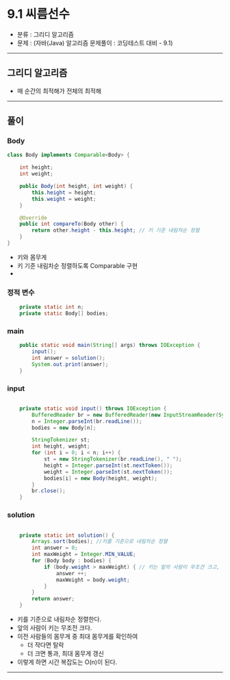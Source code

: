 # 9.1 씨름선수
- 분류 : 그리디 알고리즘
- 문제 : (자바(Java) 알고리즘 문제풀이 : 코딩테스트 대비 - 9.1)

---

## 그리디 알고리즘
- 매 순간의 최적해가 전체의 최적해

---

## 풀이
### Body
```java
class Body implements Comparable<Body> {

    int height;
    int weight;

    public Body(int height, int weight) {
        this.height = height;
        this.weight = weight;
    }

    @Override
    public int compareTo(Body other) {
        return other.height - this.height; // 키 기준 내림차순 정렬
    }
}
```
- 키와 몸무게
- 키 기준 내림차순 정렬하도록 Comparable 구현
- 
### 정적 변수
```java
    private static int n;
    private static Body[] bodies;
```

### main
```java
    public static void main(String[] args) throws IOException {
        input();
        int answer = solution();
        System.out.print(answer);
    }
```

### input
```java

    private static void input() throws IOException {
        BufferedReader br = new BufferedReader(new InputStreamReader(System.in));
        n = Integer.parseInt(br.readLine());
        bodies = new Body[n];

        StringTokenizer st;
        int height, weight;
        for (int i = 0; i < n; i++) {
            st = new StringTokenizer(br.readLine(), " ");
            height = Integer.parseInt(st.nextToken());
            weight = Integer.parseInt(st.nextToken());
            bodies[i] = new Body(height, weight);
        }
        br.close();
    }
```

### solution
```java

    private static int solution() {
        Arrays.sort(bodies); //키를 기준으로 내림차순 정렬
        int answer = 0;
        int maxWeight = Integer.MIN_VALUE;
        for (Body body : bodies) {
            if (body.weight > maxWeight) { // 키는 앞의 사람이 무조건 크고, 몸무게가 더 커야 살아남음
                answer ++;
                maxWeight = body.weight;
            }
        }
        return answer;
    }
```
- 키를 기준으로 내림차순 정렬한다.
- 앞의 사람이 키는 무조전 크다.
- 이전 사람들의 몸무게 중 최대 몸무게를 확인하여
  - 더 작다면 탈락
  - 더 크면 통과, 최대 몸무게 갱신
- 이렇게 하면 시간 복잡도는 O(n)이 된다.

---
